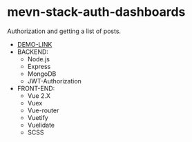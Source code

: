 # mevn-stack-auth-dashboards
Authorization and getting a list of posts.

- [DEMO-LINK](https://mevn-stack-auth-dashboards.herokuapp.com/)
- BACKEND:
    - Node.js
    - Express
    - MongoDB
    - JWT-Authorization
- FRONT-END:
    - Vue 2.X
    - Vuex
    - Vue-router
    - Vuetify
    - Vuelidate
    - SCSS